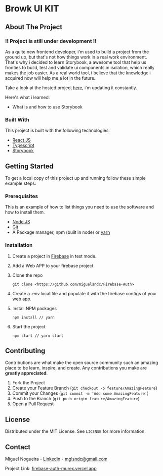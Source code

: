 # Browk UI KIT

## About The Project

### !! Project is still under development !!

As a quite new frontend developer, i'm used to build a project from the ground up, but that's not how things work in a real work environment. That's why i decided to learn Storybook, a awesome tool that help us fronties to build, test and validate ui components in isolation, which really makes the job easier. As a real world tool, i believe that the knowledge i acquired now will help me a lot in the future.

Take a look at the hosted project [here](https://6164774f432769004a67b74d-xvgjsfipzy.chromatic.com/), i'm updating it constantly.

Here's what i learned:

- What is and how to use Storybook

### Built With

This project is built with the following technologies:

- [React JS](https://reactjs.org/)
- [Typescript](https://www.typescriptlang.org/)
- [Storybook](https://storybook.js.org/)

## Getting Started

To get a local copy of this project up and running follow these simple example steps:

### Prerequisites

This is an example of how to list things you need to use the software and how to install them.

- [Node JS](https://nodejs.org/en/)
- [Git](https://git-scm.com/)
- A Package manager, npm (built in node) or [yarn](https://yarnpkg.com/)

### Installation

1. Create a project in [Firebase](https://firebase.google.com/?hl=pt-br) in test mode.
2. Add a Web APP to your firebase project
3. Clone the repo
    
    ```
    git clone <https://github.com/miguelsndc/Firebase-Auth>
    
    ```
    
4. Create a .env.local file and populate it with the firebase configs of your web app.
5. Install NPM packages
    
    ```
    npm install // yarn
    
    ```
    
6. Start the project
    
    ```
    npm start // yarn start
    
    ```
    

<!-- CONTRIBUTING -->

## Contributing

Contributions are what make the open source community such an amazing place to be learn, inspire, and create. Any contributions you make are **greatly appreciated**.

1. Fork the Project
2. Create your Feature Branch (`git checkout -b feature/AmazingFeature`)
3. Commit your Changes (`git commit -m 'Add some AmazingFeature'`)
4. Push to the Branch (`git push origin feature/AmazingFeature`)
5. Open a Pull Request

<!-- LICENSE -->

## License

Distributed under the MIT License. See `LICENSE` for more information.

<!-- CONTACT -->

## Contact

Miguel Nogueira - [Linkedin](https://www.linkedin.com/in/miguel-nogueira-a5a28a1b5/) - [mglsndc@gmail.com](mailto:mglsndc@gmail.com)

Project Link: [firebase-auth-murex.vercel.app](https://www.notion.so/firebase-auth-murex.vercel.app)